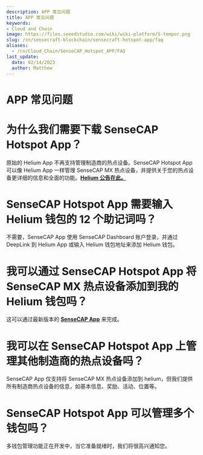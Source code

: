 ```yaml
---
description: APP 常见问题
title: APP 常见问题
keywords:
- Cloud and Chain
image: https://files.seeedstudio.com/wiki/wiki-platform/S-tempor.png
slug: /cn/sensecraft-blockchain/sensecraft-hotspot-app/faq
aliases:
  - /cn/Cloud_Chain/SenseCAP_Hotspot_APP/FAQ
last_update:
  date: 02/14/2023
  author: Matthew
---
```


# APP 常见问题

**为什么我们需要下载 SenseCAP Hotspot App？**
====================================================

原始的 Helium App 不再支持管理制造商的热点设备。SenseCAP Hotspot App 可以像 Helium App 一样管理 SenseCAP MX 热点设备，并提供关于您的热点设备更详细的信息和全面的功能。[**Helium 公告在此。**](https://blog.helium.com/the-future-of-hotspot-apps-and-wallets-in-the-helium-ecosystem-a5b904b01d62)

**SenseCAP Hotspot App 需要输入 Helium 钱包的 12 个助记词吗？**
============================================================================

不需要，SenseCAP App 使用 SenseCAP Dashboard 账户登录，并通过 DeepLink 到 Helium App 或输入 Helium 钱包地址来添加 Helium 钱包。

**我可以通过 SenseCAP Hotspot App 将 SenseCAP MX 热点设备添加到我的 Helium 钱包吗？**
=====================================================================================

这可以通过最新版本的 [**SenseCAP App**](https://www.sensecapmx.com/docs/sesnecap-hotspot-app/download-app/) 来完成。

**我可以在 SenseCAP Hotspot App 上管理其他制造商的热点设备吗？**
===============================================================

SenseCAP App 仅支持将 SenseCAP MX 热点设备添加到 helium，但我们提供所有制造商热点设备的信息，如基本信息、奖励、活动、位置等。

**SenseCAP Hotspot App 可以管理多个钱包吗？**
=====================================================

多钱包管理功能正在开发中，当它准备就绪时，我们将很高兴通知您。